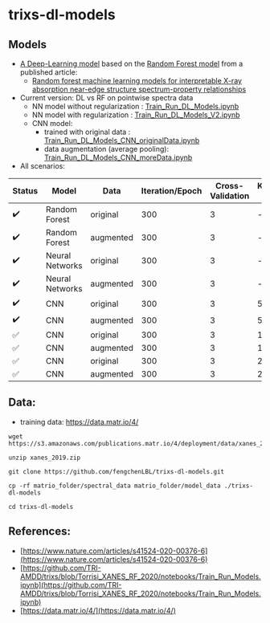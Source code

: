 # trixs-dl-models
## Models
* [A Deep-Learning model](Train_Run_DL_Models.ipynb) based on the [Random Forest model](https://github.com/TRI-AMDD/trixs/blob/Torrisi_XANES_RF_2020/notebooks/Train_Run_Models.ipynb) from a published article: 
   * [Random forest machine learning models for interpretable X-ray absorption near-edge structure spectrum-property relationships](https://www.nature.com/articles/s41524-020-00376-6)
* Current version: DL vs RF on pointwise spectra data
  * NN model without regularization : [Train_Run_DL_Models.ipynb](Train_Run_DL_Models.ipynb)
  * NN model with regularization : [Train_Run_DL_Models_V2.ipynb](Train_Run_DL_Models.ipynb)
  * CNN model:
    * trained with original data : [Train_Run_DL_Models_CNN_originalData.ipynb](Train_Run_DL_Models_CNN_originalData.ipynb)
    * data augmentation (average pooling): [Train_Run_DL_Models_CNN_moreData.ipynb](Train_Run_DL_Models_CNN_moreData.ipynb)
* All scenarios:
  
| Status                   | Model      | Data      | Iteration/Epoch | Cross-Validation | Kernel-Size | Notebook |
| ------------------------ | -----------| --------- | -------------   | ---------------- | ----------- | -------- |
| :heavy_check_mark: | Random Forest    | original  | 300             | 3                | -           | [done](Train_Run_DL_Models_CNN_originalData.ipynb)|
| :heavy_check_mark: | Random Forest    | augmented | 300             | 3                | -           | [done](Train_Run_DL_Models_CNN_moreData.ipyn)|
| :heavy_check_mark: | Neural Networks  | original  | 300             | 3                | -           | [done](Train_Run_DL_Models.ipynb)|
| :heavy_check_mark: | Neural Networks  | augmented | 300             | 3                | -           | [done](Train_Run_DL_Models_moreData.ipynb)|
| :heavy_check_mark: | CNN              | original  | 300             | 3                | 5           | [done](Train_Run_DL_Models_CNN_originalData.ipynb)|
| :heavy_check_mark: | CNN              | augmented | 300             | 3                | 5           | [done](Train_Run_DL_Models_CNN_moreData.ipynb)|
| :white_check_mark: | CNN              | original  | 300             | 3                | 10          | [running](Train_Run_DL_Models_CNN_originalData_10.ipynb)|
| :white_check_mark: | CNN              | augmented | 300             | 3                | 10          | [running](Train_Run_DL_Models_CNN_moreData_10.ipynb)|
| :white_check_mark: | CNN              | original  | 300             | 3                | 20          | [running](Train_Run_DL_Models_CNN_originalData_20.ipynb)|
| :white_check_mark: | CNN              | augmented | 300             | 3                | 20          | [running](Train_Run_DL_Models_CNN_moreData_20.ipynb)|


## Data:
* training data: https://data.matr.io/4/
```
wget https://s3.amazonaws.com/publications.matr.io/4/deployment/data/xanes_2019.zip

unzip xanes_2019.zip

git clone https://github.com/fengchenLBL/trixs-dl-models.git

cp -rf matrio_folder/spectral_data matrio_folder/model_data ./trixs-dl-models

cd trixs-dl-models
```
## References:
* [https://www.nature.com/articles/s41524-020-00376-6](https://www.nature.com/articles/s41524-020-00376-6)
* [https://github.com/TRI-AMDD/trixs/blob/Torrisi_XANES_RF_2020/notebooks/Train_Run_Models.ipynb](https://github.com/TRI-AMDD/trixs/blob/Torrisi_XANES_RF_2020/notebooks/Train_Run_Models.ipynb)
* [https://data.matr.io/4/](https://data.matr.io/4/)
